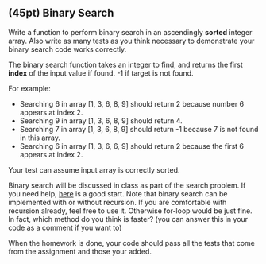 ## (45pt) Binary Search

Write a function to perform binary search in an ascendingly **sorted** integer array. Also write as many tests as you think necessary to demonstrate your binary search code works correctly. 

The binary search function takes an integer to find, and returns the first **index** of the input value if found. -1 if target is not found.

For example:

- Searching 6 in array [1, 3, 6, 8, 9] should return 2 because number 6 appears at index 2.
- Searching 9 in array [1, 3, 6, 8, 9] should return 4.
- Searching 7 in array [1, 3, 6, 8, 9] should return -1 because 7 is not found in this array.
- Searching 6 in array [1, 3, 6, 6, 9] should return 2 because the first 6 appears at index 2.

Your test can assume input array is correctly sorted. 

Binary search will be discussed in class as part of the search problem. If you need help, [here](https://www.geeksforgeeks.org/binary-search/) is a good start. Note that binary search can be implemented with or without recursion. If you are comfortable with recursion already, feel free to use it. Otherwise for-loop would be just fine. In fact, which method do you think is faster? (you can answer this in your code as a comment if you want to)

When the homework is done, your code should pass all the tests that come from the assignment and those your added.

